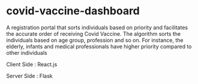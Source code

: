 # covid-vaccine-dashboard

A registration portal that sorts individuals based on priority and facilitates the accurate order of receiving Covid Vaccine.
The algorithm sorts the individuals based on age group, profession and so on. For instance, the elderly, infants and medical professionals have higher priority compared to other individuals

Client Side : React.js

Server Side : Flask 
